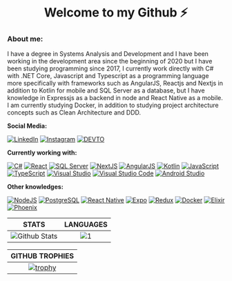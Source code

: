 <h1 align="center">Welcome to my Github ⚡</h1>

### About me:

I have a degree in Systems Analysis and Development and I have been working in the development area since the beginning of 2020 but I have been studying programming since 2017, I currently work directly with C# with .NET Core, Javascript and Typescript as a programming language more specifically with frameworks such as AngularJS, Reactjs and Nextjs in addition to Kotlin for mobile and SQL Server as a database, but I have knowledge in Expressjs as a backend in node and React Native as a mobile. I am currently studying Docker, in addition to studying project architecture concepts such as Clean Architecture and DDD.

**Social Media:**

[![LinkedIn](https://img.icons8.com/fluent/46/000000/linkedin.png)](https://www.linkedin.com/in/gildofj/) [![Instagram](https://img.icons8.com/fluent/46/000000/instagram-new.png)](https://www.instagram.com/tao_gildao/) [![DEVTO](https://res.cloudinary.com/practicaldev/image/fetch/s--AOunT8g5--/c_limit%2Cf_auto%2Cfl_progressive%2Cq_auto%2Cw_50/https://thepracticaldev.s3.amazonaws.com/i/78hs31fax49uwy6kbxyw.png)]([https://dev.to/gildofj])

**Currently working with:**

[![C#](https://img.icons8.com/color/46/000000/c-sharp-logo.png)](https://learn.microsoft.com/pt-br/dotnet/csharp/) [![React](https://img.icons8.com/officexs/46/000000/react.png)](https://pt-br.reactjs.org/) [![SQL Server](https://img.icons8.com/color/48/000000/microsoft-sql-server.png)](https://www.microsoft.com/pt-br/sql-server/sql-server-downloads) [![NextJS](https://cdn.icon-icons.com/icons2/2148/PNG/48/nextjs_icon_132160.png)](https://nextjs.org/) [![AngularJS](https://img.icons8.com/color/48/null/angularjs.png)](https://angularjs.org/) [![Kotlin](https://img.icons8.com/color/48/null/kotlin.png)](https://kotlinlang.org/) [![JavaScript](https://img.icons8.com/color/46/000000/javascript.png)](https://developer.mozilla.org/pt-BR/docs/Web/JavaScript) [![TypeScript](https://img.icons8.com/color/46/000000/typescript.png)](https://www.typescriptlang.org/) [![Visual Studio](https://img.icons8.com/fluency/48/null/visual-studio.png)](https://visualstudio.microsoft.com/pt-br/downloads/) [![Visual Studio Code](https://img.icons8.com/fluent/46/000000/visual-studio-code-2019.png)](https://code.visualstudio.com/) [![Android Studio](https://img.icons8.com/color/48/null/android-studio--v3.png)](https://developer.android.com/studio)

**Other knowledges:**

[![NodeJS](https://img.icons8.com/color/46/000000/nodejs.png)](https://nodejs.org/en/) [![PostgreSQL](https://img.icons8.com/color/46/000000/postgreesql.png)](https://www.postgresql.org/) [![React Native](https://img.icons8.com/color/46/000000/react-native.png)](https://reactnative.dev/) [![Expo](https://cdn.icon-icons.com/icons2/2148/PNG/48/expo_icon_132404.png)](https://expo.dev/) [![Redux](https://img.icons8.com/color/46/000000/redux.png)](https://redux.js.org/) [![Docker](https://img.icons8.com/color/46/000000/docker.png)](https://www.docker.com/) [![Elixir](https://cdn.icon-icons.com/icons2/2107/PNG/48/file_type_elixir_icon_130623.png)](https://elixir-lang.org/docs.html) [![Phoenix](https://cdn.icon-icons.com/icons2/2622/PNG/48/brand_phoenix_framework_icon_158764.png)](https://www.phoenixframework.org)

|STATS|LANGUAGES|
|:---:|:---:|
|![Github Stats](https://github-readme-stats.vercel.app/api?username=gildofj&show_icons=true&theme=dracula&count_private=true)|![1](https://github-readme-stats.vercel.app/api/top-langs/?username=gildofj&layout=compact&theme=dracula&count_private=true)|

|GITHUB TROPHIES|
|:---:|
|[![trophy](https://github-profile-trophy.vercel.app/?username=gildofj&theme=darkhub)](https://github.com/ryo-ma/github-profile-trophy)|
